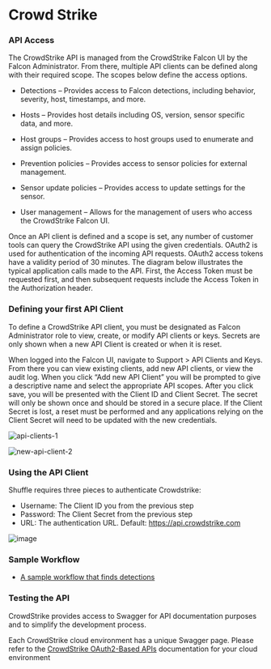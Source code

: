 # Crowd Strike 

### API Access 

The CrowdStrike API is managed from the CrowdStrike Falcon UI by the Falcon Administrator. From there, multiple API clients can be defined along with their required scope. The scopes below define the access options.

* Detections – Provides access to Falcon detections, including behavior, severity, host, timestamps, and more.

* Hosts – Provides host details including OS, version, sensor specific data, and more.

* Host groups – Provides access to host groups used to enumerate and assign policies.

* Prevention policies – Provides access to sensor policies for external management.

* Sensor update policies – Provides access to update settings for the sensor.

* User management – Allows for the management of users who access the CrowdStrike Falcon UI.

Once an API client is defined and a scope is set, any number of customer tools can query the CrowdStrike API using the given credentials. OAuth2 is used for authentication of the incoming API requests. OAuth2 access tokens have a validity period of 30 minutes. The diagram below illustrates the typical application calls made to the API. First, the Access Token must be requested first, and then subsequent requests include the Access Token in the Authorization header.

### Defining your first API Client

To define a CrowdStrike API client, you must be designated as Falcon Administrator role to view, create, or modify API clients or keys. Secrets are only shown when a new API Client is created or when it is reset.

When logged into the Falcon UI, navigate to Support > API Clients and Keys. From there you can view existing clients, add new API clients, or view the audit log. When you click “Add new API Client” you will be prompted to give a descriptive name and select the appropriate API scopes. After you click save, you will be presented with the Client ID and Client Secret. The secret will only be shown once and should be stored in a secure place. If the Client Secret is lost, a reset must be performed and any applications relying on the Client Secret will need to be updated with the new credentials.

![api-clients-1](https://user-images.githubusercontent.com/58112539/191856590-d60ed0fd-3d4e-47d5-b309-985f6cb97890.png)

![new-api-client-2](https://user-images.githubusercontent.com/58112539/191856604-e4274c8c-4ef8-4465-ab2d-4e01272c9a6b.png)

### Using the API Client
Shuffle requires three pieces to authenticate Crowdstrike:
- Username: The Client ID you from the previous step
- Password: The Client Secret from the previous step
- URL: The authentication URL. Default: https://api.crowdstrike.com

![image](https://user-images.githubusercontent.com/5719530/196212509-564b83f4-49c1-4e7e-ac8b-2042972d9997.png)

### Sample Workflow
- [A sample workflow that finds detections](https://shuffler.io/workflows/fc5d4055-4b42-400a-9c57-ae962db163a9?queryID=d899bae329350cd33d62182378ba47ef)

### Testing the API

CrowdStrike provides access to Swagger for API documentation purposes and to simplify the development process.

Each CrowdStrike cloud environment has a unique Swagger page. Please refer to the [CrowdStrike OAuth2-Based APIs](https://falcon.crowdstrike.com/documentation/46/crowdstrike-oauth2-based-apis) documentation for your cloud environment
